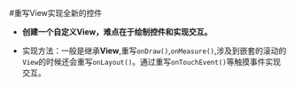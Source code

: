 #重写View实现全新的控件

- **创建一个自定义View，难点在于绘制控件和实现交互。**

- 实现方法：一般是继承**View**,重写`onDraw()`,`onMeasure()`,涉及到嵌套的滚动的`View`的时候还会重写`onLayout()`。通过重写`onTouchEvent()`等触摸事件实现交互。




